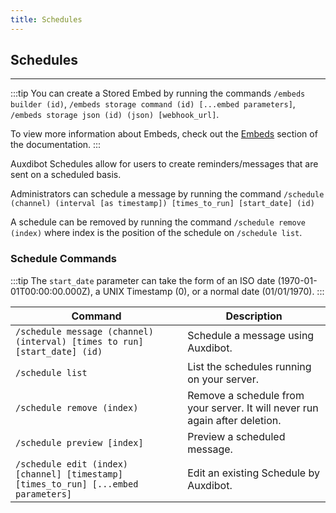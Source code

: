```yaml
---
title: Schedules
---
```


## Schedules

-----

:::tip
You can create a Stored Embed by running the commands `/embeds builder (id)`, `/embeds storage command (id) [...embed parameters]`, `/embeds storage json (id) (json) [webhook_url]`.

To view more information about Embeds, check out the [Embeds](/modules/embeds) section of the documentation.
:::




Auxdibot Schedules allow for users to create reminders/messages that are sent on a scheduled basis.

Administrators can schedule a message by running the command `/schedule (channel) (interval [as timestamp]) [times_to_run] [start_date] (id)`

A schedule can be removed by running the command `/schedule remove (index)` where index is the position of the schedule on `/schedule list`.

### Schedule Commands

:::tip
The `start_date` parameter can take the form of an ISO date (1970-01-01T00:00:00.000Z), a UNIX Timestamp (0), or a normal date (01/01/1970).
:::

| Command  | Description |
| ------------- | ------------------- |
| `/schedule message (channel) (interval) [times to run] [start_date] (id)`| Schedule a message using Auxdibot. |  
| `/schedule list` | List the schedules running on your server. |
| `/schedule remove (index)`| Remove a schedule from your server. It will never run again after deletion. |
| `/schedule preview [index]`| Preview a scheduled message. |
| `/schedule edit (index) [channel] [timestamp] [times_to_run] [...embed parameters]`| Edit an existing Schedule by Auxdibot. |

